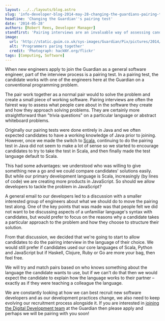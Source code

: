 ```yaml
---
layout: ../../layouts/blog.astro
slug: 'info-developer-blog-2014-may-28-changing-the-guardians-pairing-test'
headline: 'Changing the Guardian''s pairing test'
date: '2014-05-28'
authors: [Robert Rees, Developer Manager]
standfirst: 'Pairing interviews are an invaluable way of assessing candidates and we are constantly trying to refine and improve the process'
image:
  url: 'http://static.guim.co.uk/sys-images/Guardian/Pix/pictures/2014/5/22/1400754986741/8673945271_88e26faaea_o-2060x1236.jpeg'
  alt: 'Programmers paring together'
  credit: 'Photograph: hackNY.org/flickr'
tags: [Computing, Software]
---
```


When new engineers apply to join the Guardian as a general software engineer, part of the interview process is a pairing test. In a pairing test, the candidate works with one of the engineers here at the Guardian on a conventional programming problem.

The pair work together as a normal pair would to solve the problem and create a small piece of working software. Pairing interviews are often the fairest way to assess what people care about in the software they create and how they approach solving problems. They are certainly more straightforward than "trivia questions" on a particular language or abstract whiteboard problems.

Originally our pairing tests were done entirely in Java and we often expected candidates to have a working knowledge of Java prior to joining. However, once we made the switch to [Scala](http://www.scala-lang.org/), continuing to do the pairing test in Java did not seem to make a lot of sense so we started to encourage candidates to try to take the test in Scala, and then finally made the test language default to Scala.

This had some advantages: we understood who was willing to give something new a go and we could compare candidates' solutions easily. But while our primary development language is Scala, increasingly (by lines of code) we are creating more products in JavaScript. So should we allow developers to tackle the problem in JavaScript?

A general email to our developers led to a discussion with a smaller interested group of engineers about what we should do to move the pairing test along. One of the key points that was made was that people felt we did not want to be discussing aspects of a unfamiliar language's syntax with candidates, but would prefer to focus on the reasons why a candidate takes a particular approach to the problem and how they choose to structure their solution.

From that discussion, we decided that we're going to start to allow candidates to do the pairing interview in the language of their choice. We would still prefer if candidates used our core languages of Scala, Python and JavaScript but if Haskell, Clojure, Ruby or Go are more your bag, then feel free.

We will try and match pairs based on who knows something about the language the candidate wants to use, but if we can't do that then we would expect the candidate to explain how the language works to their partner – exactly as if they were teaching a colleague the language.

We are constantly looking at how we can best recruit new software developers and as our development practices change, we also need to keep evolving our recruitment process alongside it. If you are interested in [joining the Digital Development team](https://gnm.taleo.net/careersection/ex/jobdetail.ftl?job=KIN00002J) at the Guardian then please apply and perhaps we will be pairing with you soon!
